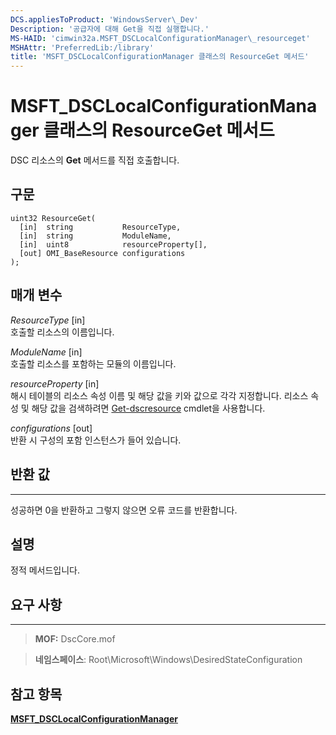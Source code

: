 ```yaml
---
DCS.appliesToProduct: 'WindowsServer\_Dev'
Description: '공급자에 대해 Get을 직접 실행합니다.'
MS-HAID: 'cimwin32a.MSFT_DSCLocalConfigurationManager\_resourceget'
MSHAttr: 'PreferredLib:/library'
title: 'MSFT_DSCLocalConfigurationManager 클래스의 ResourceGet 메서드'
---
```


# MSFT_DSCLocalConfigurationManager 클래스의 ResourceGet 메서드

DSC 리소스의 **Get** 메서드를 직접 호출합니다.

구문
------

```mof
uint32 ResourceGet(
  [in]  string           ResourceType,
  [in]  string           ModuleName,
  [in]  uint8            resourceProperty[],
  [out] OMI_BaseResource configurations
);
```

매개 변수
----------

*ResourceType* \[in\]  
호출할 리소스의 이름입니다.

*ModuleName* \[in\]  
호출할 리소스를 포함하는 모듈의 이름입니다.

*resourceProperty* \[in\]  
해시 테이블의 리소스 속성 이름 및 해당 값을 키와 값으로 각각 지정합니다. 리소스 속성 및 해당 값을 검색하려면
[Get-dscresource](https://technet.microsoft.com/en-us/library/dn521625.aspx) cmdlet을 사용합니다.

*configurations* \[out\]  
반환 시 구성의 포함 인스턴스가 들어 있습니다.

## 반환 값
------------

성공하면 0을 반환하고 그렇지 않으면 오류 코드를 반환합니다.

## 설명

정적 메서드입니다.

## 요구 사항
------------
>**MOF:** DscCore.mof

>**네임스페이스**: Root\Microsoft\Windows\DesiredStateConfiguration


## 참고 항목


[**MSFT_DSCLocalConfigurationManager**](msft-dsclocalconfigurationmanager.md)


 

 





<!--HONumber=Apr16_HO2-->


